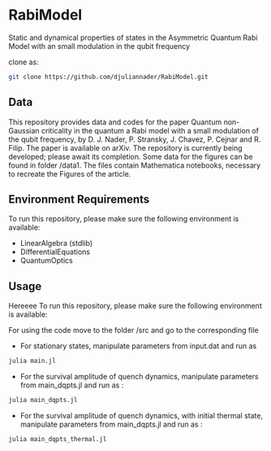 # RabiModel
Static and dynamical properties of states in the Asymmetric Quantum Rabi Model with an small modulation in the qubit frequency

clone as:


```bash
git clone https://github.com/djuliannader/RabiModel.git
```



## Data 

This repository provides data and codes for the paper Quantum non-Gaussian criticality in the quantum a Rabi model with a small modulation of the
qubit frequency, by D. J. Nader, P. Stransky, J. Chavez, P. Cejnar and R. Filip.
The paper is available on arXiv.
The repository is currently being developed; please await its completion. Some data for the figures can be found in folder /data1.  The files contain Mathematica notebooks, necessary to recreate the Figures of the article.


## Environment Requirements  

To run this repository, please make sure the following environment is available:

- LinearAlgebra (stdlib)  
- DifferentialEquations
- QuantumOptics

## Usage

Hereeee To run this repository, please make sure the following environment is available:

For using the code move to the folder /src and go to the corresponding file

- For stationary states, manipulate parameters from input.dat and run as

```bash
julia main.jl
```

- For the survival amplitude of quench dynamics, manipulate parameters from main_dqpts.jl and run as :

```bash
julia main_dqpts.jl
```

- For the survival amplitude of quench dynamics, with initial thermal state, manipulate parameters from main_dqpts.jl and run as :

```bash
julia main_dqpts_thermal.jl
```
